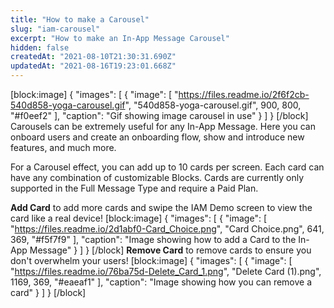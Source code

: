 ```yaml
---
title: "How to make a Carousel"
slug: "iam-carousel"
excerpt: "How to make an In-App Message Carousel"
hidden: false
createdAt: "2021-08-10T21:30:31.690Z"
updatedAt: "2021-08-16T19:23:01.668Z"
---
```

[block:image]
{
  "images": [
    {
      "image": [
        "https://files.readme.io/2f6f2cb-540d858-yoga-carousel.gif",
        "540d858-yoga-carousel.gif",
        900,
        800,
        "#f0eef2"
      ],
      "caption": "Gif showing image carousel in use"
    }
  ]
}
[/block]
Carousels can be extremely useful for any In-App Message. Here you can onboard users and create an onboarding flow, show and introduce new features, and much more. 

For a Carousel effect, you can add up to 10 cards per screen. Each card can have any combination of customizable Blocks. Cards are currently only supported in the Full Message Type and require a Paid Plan.

**Add Card** to add more cards and swipe the IAM Demo screen to view the card like a real device!
[block:image]
{
  "images": [
    {
      "image": [
        "https://files.readme.io/2d1abf0-Card_Choice.png",
        "Card Choice.png",
        641,
        369,
        "#f5f7f9"
      ],
      "caption": "Image showing how to add a Card to the In-App Message"
    }
  ]
}
[/block]
**Remove Card** to remove cards to ensure you don't overwhelm your users!
[block:image]
{
  "images": [
    {
      "image": [
        "https://files.readme.io/76ba75d-Delete_Card_1.png",
        "Delete Card (1).png",
        1169,
        369,
        "#eaeaf1"
      ],
      "caption": "Image showing how you can remove a card"
    }
  ]
}
[/block]